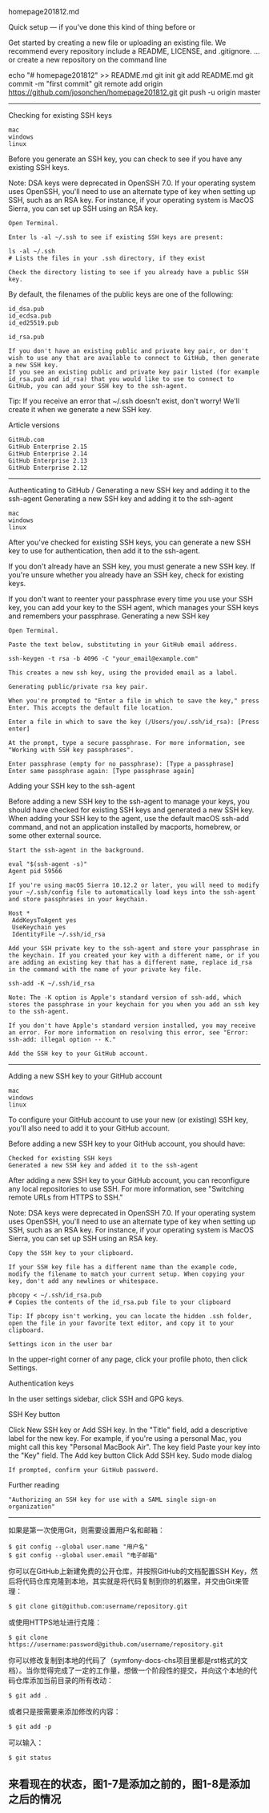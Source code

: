 homepage201812.md

Quick setup — if you’ve done this kind of thing before
or

Get started by creating a new file or uploading an existing file. We recommend every repository include a README, LICENSE, and .gitignore.
…or create a new repository on the command line

echo "# homepage201812" >> README.md
git init
git add README.md
git commit -m "first commit"
git remote add origin https://github.com/josonchen/homepage201812.git
git push -u origin master

----------


Checking for existing SSH keys

    mac
    windows
    linux

Before you generate an SSH key, you can check to see if you have any existing SSH keys.

Note: DSA keys were deprecated in OpenSSH 7.0. If your operating system uses OpenSSH, you'll need to use an alternate type of key when setting up SSH, such as an RSA key. For instance, if your operating system is MacOS Sierra, you can set up SSH using an RSA key.

    Open Terminal.

    Enter ls -al ~/.ssh to see if existing SSH keys are present:

    ls -al ~/.ssh
    # Lists the files in your .ssh directory, if they exist

    Check the directory listing to see if you already have a public SSH key.

By default, the filenames of the public keys are one of the following:

    id_dsa.pub
    id_ecdsa.pub
    id_ed25519.pub

    id_rsa.pub

    If you don't have an existing public and private key pair, or don't wish to use any that are available to connect to GitHub, then generate a new SSH key.
    If you see an existing public and private key pair listed (for example id_rsa.pub and id_rsa) that you would like to use to connect to GitHub, you can add your SSH key to the ssh-agent.

Tip: If you receive an error that ~/.ssh doesn't exist, don't worry! We'll create it when we generate a new SSH key.

Article versions

    GitHub.com
    GitHub Enterprise 2.15
    GitHub Enterprise 2.14
    GitHub Enterprise 2.13
    GitHub Enterprise 2.12

---------


Authenticating to GitHub / Generating a new SSH key and adding it to the ssh-agent
Generating a new SSH key and adding it to the ssh-agent

    mac
    windows
    linux

After you've checked for existing SSH keys, you can generate a new SSH key to use for authentication, then add it to the ssh-agent.

If you don't already have an SSH key, you must generate a new SSH key. If you're unsure whether you already have an SSH key, check for existing keys.

If you don't want to reenter your passphrase every time you use your SSH key, you can add your key to the SSH agent, which manages your SSH keys and remembers your passphrase.
Generating a new SSH key

    Open Terminal.

    Paste the text below, substituting in your GitHub email address.

    ssh-keygen -t rsa -b 4096 -C "your_email@example.com"

    This creates a new ssh key, using the provided email as a label.

    Generating public/private rsa key pair.

    When you're prompted to "Enter a file in which to save the key," press Enter. This accepts the default file location.

    Enter a file in which to save the key (/Users/you/.ssh/id_rsa): [Press enter]

    At the prompt, type a secure passphrase. For more information, see "Working with SSH key passphrases".

    Enter passphrase (empty for no passphrase): [Type a passphrase]
    Enter same passphrase again: [Type passphrase again]

Adding your SSH key to the ssh-agent

Before adding a new SSH key to the ssh-agent to manage your keys, you should have checked for existing SSH keys and generated a new SSH key. When adding your SSH key to the agent, use the default macOS ssh-add command, and not an application installed by macports, homebrew, or some other external source.

    Start the ssh-agent in the background.

    eval "$(ssh-agent -s)"
    Agent pid 59566

    If you're using macOS Sierra 10.12.2 or later, you will need to modify your ~/.ssh/config file to automatically load keys into the ssh-agent and store passphrases in your keychain.

    Host *
     AddKeysToAgent yes
     UseKeychain yes
     IdentityFile ~/.ssh/id_rsa

    Add your SSH private key to the ssh-agent and store your passphrase in the keychain. If you created your key with a different name, or if you are adding an existing key that has a different name, replace id_rsa in the command with the name of your private key file.

    ssh-add -K ~/.ssh/id_rsa

    Note: The -K option is Apple's standard version of ssh-add, which stores the passphrase in your keychain for you when you add an ssh key to the ssh-agent.

    If you don't have Apple's standard version installed, you may receive an error. For more information on resolving this error, see "Error: ssh-add: illegal option -- K."

    Add the SSH key to your GitHub account.

-----
Adding a new SSH key to your GitHub account

    mac
    windows
    linux

To configure your GitHub account to use your new (or existing) SSH key, you'll also need to add it to your GitHub account.

Before adding a new SSH key to your GitHub account, you should have:

    Checked for existing SSH keys
    Generated a new SSH key and added it to the ssh-agent

After adding a new SSH key to your GitHub account, you can reconfigure any local repositories to use SSH. For more information, see "Switching remote URLs from HTTPS to SSH."

Note: DSA keys were deprecated in OpenSSH 7.0. If your operating system uses OpenSSH, you'll need to use an alternate type of key when setting up SSH, such as an RSA key. For instance, if your operating system is MacOS Sierra, you can set up SSH using an RSA key.

    Copy the SSH key to your clipboard.

    If your SSH key file has a different name than the example code, modify the filename to match your current setup. When copying your key, don't add any newlines or whitespace.

    pbcopy < ~/.ssh/id_rsa.pub
    # Copies the contents of the id_rsa.pub file to your clipboard

    Tip: If pbcopy isn't working, you can locate the hidden .ssh folder, open the file in your favorite text editor, and copy it to your clipboard.

    Settings icon in the user bar

In the upper-right corner of any page, click your profile photo, then click Settings.

Authentication keys

In the user settings sidebar, click SSH and GPG keys.

SSH Key button

Click New SSH key or Add SSH key.
In the "Title" field, add a descriptive label for the new key. For example, if you're using a personal Mac, you might call this key "Personal MacBook Air".
The key field
Paste your key into the "Key" field.
The Add key button
Click Add SSH key.
Sudo mode dialog

    If prompted, confirm your GitHub password.

Further reading

    "Authorizing an SSH key for use with a SAML single sign-on organization"
--------

如果是第一次使用Git，则需要设置用户名和邮箱：

    $ git config --global user.name "用户名"
    $ git config --global user.email "电子邮箱"
你可以在GitHub上新建免费的公开仓库，并按照GitHub的文档配置SSH Key，然后将代码仓库克隆到本地，其实就是将代码复制到你的机器里，并交由Git来管理：

    $ git clone git@github.com:username/repository.git
或使用HTTPS地址进行克隆：

    $ git clone https://username:password@github.com/username/repository.git
你可以修改复制到本地的代码了（symfony-docs-chs项目里都是rst格式的文档）。当你觉得完成了一定的工作量，想做一个阶段性的提交，并向这个本地的代码仓库添加当前目录的所有改动：

    $ git add .
或者只是按需要来添加修改的内容：

    $ git add -p
可以输入：

    $ git status
来看现在的状态，图1-7是添加之前的，图1-8是添加之后的情况
----
